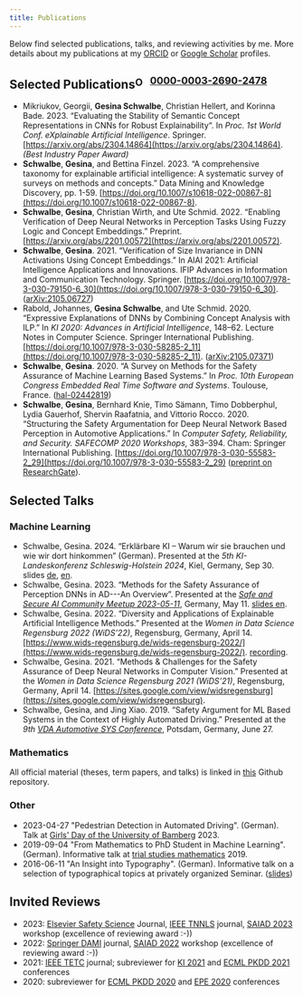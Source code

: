 ```yaml
---
title: Publications
---
```


Below find selected publications, talks, and reviewing activities by me.
More details about my publications at my [ORCID][orcid] or [Google Scholar][googlescholar] profiles.

## Selected Publications<sup><a href="https://orcid.org/0000-0003-2690-2478"><img src="https://orcid.org/sites/default/files/images/orcid_16x16.png" style="width:1em;margin:0em;padding:0em;margin-right:.5em;vertical-align:middle;" alt="ORCID iD icon">0000-0003-2690-2478</a></sup>

- Mikriukov, Georgii, **Gesina Schwalbe**, Christian Hellert, and Korinna Bade. 2023. “Evaluating the Stability of Semantic Concept Representations in CNNs for Robust Explainability“. In *Proc. 1st World Conf. eXplainable Artificial Intelligence*. Springer. [https://arxiv.org/abs/2304.14864](https://arxiv.org/abs/2304.14864). *(Best Industry Paper Award)*
- **Schwalbe**, **Gesina**, and Bettina Finzel. 2023. “A comprehensive taxonomy for explainable artificial intelligence: A systematic survey of surveys on methods and concepts.” Data Mining and Knowledge Discovery, pp. 1-59. [https://doi.org/10.1007/s10618-022-00867-8](https://doi.org/10.1007/s10618-022-00867-8).
- **Schwalbe**, **Gesina**, Christian Wirth, and Ute Schmid. 2022. “Enabling Verification of Deep Neural Networks in Perception Tasks Using Fuzzy Logic and Concept Embeddings.” Preprint. [https://arxiv.org/abs/2201.00572](https://arxiv.org/abs/2201.00572).
- **Schwalbe**, **Gesina**. 2021. “Verification of Size Invariance in DNN Activations Using Concept Embeddings.” In AIAI 2021: Artificial Intelligence Applications and Innovations. IFIP Advances in Information and Communication Technology. Springer. [https://doi.org/10.1007/978-3-030-79150-6_30](https://doi.org/10.1007/978-3-030-79150-6_30). ([arXiv:2105.06727](https://arxiv.org/abs/2105.06727))
- Rabold, Johannes, **Gesina Schwalbe**, and Ute Schmid. 2020. “Expressive Explanations of DNNs by Combining Concept Analysis with ILP.” In *KI 2020: Advances in Artificial Intelligence*, 148–62. Lecture Notes in Computer Science. Springer International Publishing. [https://doi.org/10.1007/978-3-030-58285-2_11](https://doi.org/10.1007/978-3-030-58285-2_11). ([arXiv:2105.07371](https://arxiv.org/abs/2105.07371))
- **Schwalbe**, **Gesina**. 2020. “A Survey on Methods for the Safety Assurance of Machine Learning Based Systems.” In *Proc. 10th European Congress Embedded Real Time Software and Systems*. Toulouse, France. ([hal-02442819](https://hal.archives-ouvertes.fr/hal-02442819))
- **Schwalbe**, **Gesina**, Bernhard Knie, Timo Sämann, Timo Dobberphul, Lydia Gauerhof, Shervin Raafatnia, and Vittorio Rocco. 2020. “Structuring the Safety Argumentation for Deep Neural Network Based Perception in Automotive Applications.” In *Computer Safety, Reliability, and Security. SAFECOMP 2020 Workshops*, 383–394. Cham: Springer International Publishing. [https://doi.org/10.1007/978-3-030-55583-2_29](https://doi.org/10.1007/978-3-030-55583-2_29) ([preprint on ResearchGate](https://www.researchgate.net/publication/354172662)).

## Selected Talks
### Machine Learning
- Schwalbe, Gesina. 2024. “Erklärbare KI – Warum wir sie brauchen und wie wir dort hinkommen” (German). Presented at the *5th KI-Landeskonferenz Schleswig-Holstein 2024*, Kiel, Germany, Sep 30. slides [de](./resources/2024-09-30_shki-xai_de.pdf), [en](./resources/2024-09-30_shki-xai_en.pdf).
- Schwalbe, Gesina. 2023. “Methods for the Safety Assurance of Perception DNNs in AD---An Overview”. Presented at the *[Safe and Secure AI Community Meetup 2023-05-11](https://www.merantix-aicampus.com/event/safe-secure-ai-community-dr-gesina-schwalbe)*, Germany, May 11. [slides en](./resources/2024-05-11_sswg-safety_methods.pdf).
- Schwalbe, Gesina. 2022. “Diversity and Applications of Explainable Artificial Intelligence Methods.” Presented at the *Women in Data Science Regensburg 2022 (WiDS’22)*, Regensburg, Germany, April 14. [https://www.wids-regensburg.de/wids-regensburg-2022/](https://www.wids-regensburg.de/wids-regensburg-2022/). [recording](https://www.youtube.com/watch?v=QJuEsA0zhqo).
- Schwalbe, Gesina. 2021. “Methods & Challenges for the Safety Assurance of Deep Neural Networks in Computer Vision.” Presented at the *Women in Data Science Regensburg 2021 (WiDS’21)*, Regensburg, Germany, April 14. [https://sites.google.com/view/widsregensburg](https://sites.google.com/view/widsregensburg).
- Schwalbe, Gesina, and Jing Xiao. 2019. “Safety Argument for ML Based Systems in the Context of Highly Automated Driving.” Presented at the *9th [VDA Automotive SYS Conference](https://vda-qmc.de/en/software-processes/vda-automotive-sys/)*, Potsdam, Germany, June 27.

### Mathematics
All official material (theses, term papers, and talks) is linked
in [this](https://github.com/gesina/seminar_talks) Github repository.

### Other
- 2023-04-27 "Pedestrian Detection in Automated Driving". (German). Talk at [Girls' Day of the University of Bamberg](https://nachwuchs.wiai.uni-bamberg.de/girlsday) 2023.
- 2019-09-04 "From Mathematics to PhD Student in Machine Learning". (German). Informative talk at [trial studies mathematics](https://www.uni-regensburg.de/mathematik/schnupperstudium/) 2019.
- 2016-06-11 "An Insight into Typography". (German). Informative talk on a selection of typographical topics at privately organized Seminar. ([slides](https://github.com/gesina/typography_talk))

## Invited Reviews
- 2023: [Elsevier Safety Science](https://www.sciencedirect.com/journal/safety-science) Journal, [IEEE TNNLS](ieeetnls) journal, [SAIAD 2023][saiad2023] workshop (excellence of reviewing award :-))
- 2022: [Springer DAMI][dami] journal, [SAIAD 2022][saiad2022] workshop (excellence of reviewing award :-))
- 2021: [IEEE TETC][ieeetetc] journal; subreviewer for [KI 2021](https://ki2021.uni-luebeck.de/) and [ECML PKDD 2021](https://2021.ecmlpkdd.org/) conferences
- 2020: subreviewer for [ECML PKDD 2020](https://ecmlpkdd2020.net/) and [EPE 2020](http://www.epe.tuiasi.ro/2020/) conferences


[orcid]: https://orcid.org/0000-0003-2690-2478 "ORCID Gesina Schwalbe"
[googlescholar]: https://scholar.google.com/citations?user=3JOfQhgAAAAJ "Google Scholar Gesina Schwalbe"
[ieeetnnls]: https://ieeexplore.ieee.org/xpl/RecentIssue.jsp?punumber=5962385 "IEEE Transactions on Neural Networks and Learning Systems"
[saiad2023]: https://sites.google.com/view/saiad2023 "Safe AI in All Domains Workshop 2023"
[saiad2022]: https://sites.google.com/view/saiad2022 "Safe AI in Automated Driving Workshop 2022"
[dami]: https://www.springer.com/journal/10618/ "Springer Data Mining and Knowledge Recovery Journal"
[ieeetetc]: https://www.computer.org/csdl/journal/ec "IEEE Transactions on Emerging Topics in Computing Journal"
